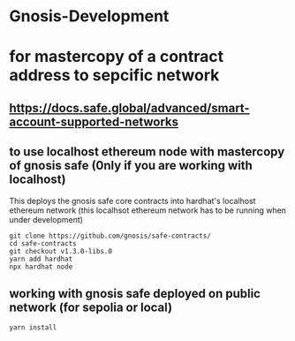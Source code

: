# Gnosis-Development

# for mastercopy of a contract address to sepcific network
## https://docs.safe.global/advanced/smart-account-supported-networks

## to use localhost ethereum node with mastercopy of gnosis safe (0nly if you are working with localhost)
This deploys the gnosis safe core contracts into hardhat's localhost ethereum network (this localhsot ethereum network has to be running when under development)

    git clone https://github.com/gnosis/safe-contracts/
    cd safe-contracts
    git checkout v1.3.0-libs.0
    yarn add hardhat
    npx hardhat node

## working with gnosis safe deployed on public network (for sepolia or local)
    yarn install 
